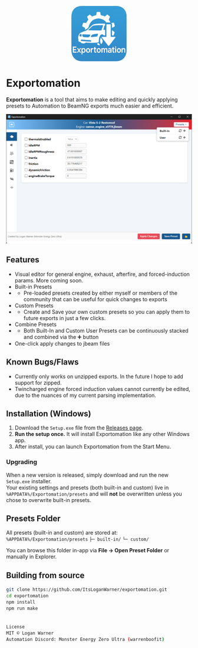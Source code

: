 <p align="center">
  <img src="docs/exportomationicon.png" alt="Exportomation Icon" width="150"/>
</p>

# Exportomation

**Exportomation** is a tool that aims to make editing and quickly applying presets to Automation to BeamNG exports much easier and efficient.

<p align="center">
  <img src="docs/screenshot.png" alt="Exportomation Screenshot"/>
</p>

## Features
- Visual editor for general engine, exhaust, afterfire, and forced-induction params. More coming soon.
- Built-in Presets
- - Pre-loaded presets created by either myself or members of the community that can be useful for quick changes to exports
- Custom Presets
- - Create and Save your own custom presets so you can apply them to future exports in just a few clicks.
- Combine Presets
- - Both Built-In and Custom User Presets can be continuously stacked and combined via the ➕ button
- One-click apply changes to jbeam files

## Known Bugs/Flaws
 - Currently only works on unzipped exports. In the future I hope to add support for zipped.
 - Twincharged engine forced induction values cannot currently be edited, due to the nuances of my current parsing implementation.

## Installation (Windows)

1. Download the `Setup.exe` file from the [Releases page](https://github.com/ItsLoganWarner/exportomation/releases).
2. **Run the setup once.** It will install Exportomation like any other Windows app.
3. After install, you can launch Exportomation from the Start Menu.

### Upgrading

When a new version is released, simply download and run the new `Setup.exe` installer.  
Your existing settings and presets (both built-in and custom) live in `%APPDATA%/Exportomation/presets` and will **not** be overwritten unless you chose to overwrite built-in presets.

## Presets Folder

All presets (built-in and custom) are stored at:
`%APPDATA%/Exportomation/presets`
`├─ built-in/`
`└─ custom/`

You can browse this folder in-app via **File → Open Preset Folder** or manually in Explorer.

## Building from source
```bash
git clone https://github.com/ItsLoganWarner/exportomation.git
cd exportomation
npm install
npm run make


License
MIT © Logan Warner
Automation Discord: Monster Energy Zero Ultra (warrenboofit)